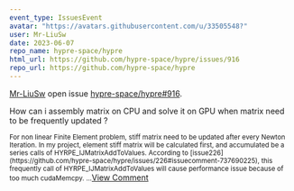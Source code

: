 ```yaml
---
event_type: IssuesEvent
avatar: "https://avatars.githubusercontent.com/u/33505548?"
user: Mr-LiuSw
date: 2023-06-07
repo_name: hypre-space/hypre
html_url: https://github.com/hypre-space/hypre/issues/916
repo_url: https://github.com/hypre-space/hypre
---
```


<a href='https://github.com/Mr-LiuSw' target='_blank'>Mr-LiuSw</a> open issue <a href='https://github.com/hypre-space/hypre/issues/916' target='_blank'>hypre-space/hypre#916</a>.

<p>How can i assembly matrix on CPU and solve it on GPU when matrix need to be frequently updated ?</p><small>For non linear Finite Element problem, stiff matrix need to be updated after every Newton Iteration. In my project, element stiff matrix will be calculated first, and accumulated be a series calls of HYRPE_IJMatrixAddToValues. According to [issue226](https://github.com/hypre-space/hypre/issues/226#issuecomment-737690225), this frequently call of HYRPE_IJMatrixAddToValues will cause performance issue because of too much cudaMemcpy....</small><a href='https://github.com/hypre-space/hypre/issues/916' target='_blank'>View Comment</a>